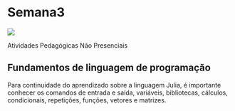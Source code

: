 # Semana3
![](https://github.com/ifes-guarapari-cnum-enel-2020/Semana3/workflows/Julia%20CI/badge.svg)

Atividades Pedagógicas Não Presenciais

## Fundamentos de linguagem de programação
Para continuidade do aprendizado sobre a linguagem Julia, é importante conhecer os comandos de entrada e saída, variáveis, bibliotecas, cálculos, condicionais, repetições, funções, vetores e matrizes.
